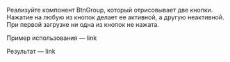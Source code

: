Реализуйте компонент BtnGroup, который отрисовывает две кнопки. Нажатие на любую из кнопок делает ее активной, а другую неактивной. При первой загрузке ни одна из кнопок не нажата.

Пример использования — link

Результат — link
